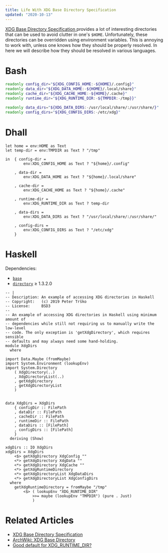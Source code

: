 ```yaml
---
title: Life With XDG Base Directory Specification
updated: "2020-10-13"
---
```


[XDG Base Directory Specification
](https://specifications.freedesktop.org/basedir-spec/basedir-spec-latest.html)
provides a lot of interesting directories that can be used to avoid clutter in
one's `$HOME`.  Unfortunately, these directories can be overridden using
environment variables. This is annoying to work with, unless one knows how they
should be properly resolved.  In here we will describe how they should be
resolved in various languages.


# Bash

``` {.bash data-lang=bash}
readonly config_dir="${XDG_CONFIG_HOME:-${HOME}/.config}"
readonly data_dir="${XDG_DATA_HOME:-${HOME}/.local/share}"
readonly cache_dir="${XDG_CACHE_HOME:-${HOME}/.cache}"
readonly runtime_dir="${XDG_RUNTIME_DIR:-${TMPDIR:-/tmp}}"

readonly data_dirs="${XDG_DATA_DIRS:-/usr/local/share/:/usr/share/}"
readonly config_dirs="${XDG_CONFIG_DIRS:-/etc/xdg}"
```


# Dhall

``` {.dhall data-lang=dhall}
let home = env:HOME as Text
let temp-dir = env:TMPDIR as Text ? "/tmp"

in  { config-dir =
        env:XDG_CONFIG_HOME as Text ? "${home}/.config"

    , data-dir =
        env:XDG_DATA_HOME as Text ? "${home}/.local/share"

    , cache-dir =
        env:XDG_CACHE_HOME as Text ? "${home}/.cache"

    , runtime-dir =
        env:XDG_RUNTIME_DIR as Text ? temp-dir

    , data-dirs =
        env:XDG_DATA_DIRS as Text ? "/usr/local/share/:/usr/share/"

    , config-dirs =
        env:XDG_CONFIG_DIRS as Text ? "/etc/xdg"
    }
```


# Haskell

Dependencies:

- [`base`](http://hackage.haskell.org/package/base)
- [`directory`](http://hackage.haskell.org/package/directory) ≥ 1.3.2.0

``` {.haskell data-lang=haskell}
-- |
-- Description: An example of accessing XDG directories in Haskell
-- Copyright:   (c) 2019 Peter Trško
-- License:     BSD3
--
-- An example of accessing XDG directories in Haskell using minimum amount of
-- dependencies while still not requiring us to manually write the low-level
-- code. The only exception is 'getXdgDirectory', which requires sensible
-- defaults and may always need some hand-holding.
module XdgDirs
  where

import Data.Maybe (fromMaybe)
import System.Environment (lookupEnv)
import System.Directory
    ( XdgDirectory(..)
    , XdgDirectoryList(..)
    , getXdgDirectory
    , getXdgDirectoryList
    )


data XdgDirs = XdgDirs
    { configDir :: FilePath
    , dataDir :: FilePath
    , cacheDir :: FilePath
    , runtimeDir :: FilePath
    , dataDirs :: [FilePath]
    , configDirs :: [FilePath]
    }
  deriving (Show)

xdgDirs :: IO XdgDirs
xdgDirs = XdgDirs
    <$> getXdgDirectory XdgConfig ""
    <*> getXdgDirectory XdgData ""
    <*> getXdgDirectory XdgCache ""
    <*> getXdgRuntimeDirectory
    <*> getXdgDirectoryList XdgDataDirs
    <*> getXdgDirectoryList XdgConfigDirs
  where
    getXdgRuntimeDirectory = fromMaybe "/tmp"
        <$> ( lookupEnv "XDG_RUNTIME_DIR"
            >>= maybe (lookupEnv "TMPDIR") (pure . Just)
            )
```


# Related Articles

* [XDG Base Directory Specification
  ](https://specifications.freedesktop.org/basedir-spec/basedir-spec-latest.html)
* [ArchWiki: XDG Base Directory
  ](https://wiki.archlinux.org/index.php/XDG_Base_Directory)
* [Good default for XDG\_RUNTIME\_DIR?
  ](https://serverfault.com/questions/388840/good-default-for-xdg-runtime-dir)
